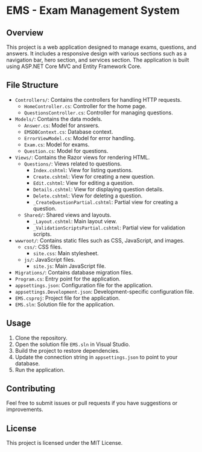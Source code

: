 # EMS - Exam Management System

## Overview

This project is a web application designed to manage exams, questions, and answers. It includes a responsive design with various sections such as a navigation bar, hero section, and services section. The application is built using ASP.NET Core MVC and Entity Framework Core.

## File Structure

- `Controllers/`: Contains the controllers for handling HTTP requests.
  - `HomeController.cs`: Controller for the home page.
  - `QuestionsController.cs`: Controller for managing questions.
- `Models/`: Contains the data models.
  - `Answer.cs`: Model for answers.
  - `EMSDBContext.cs`: Database context.
  - `ErrorViewModel.cs`: Model for error handling.
  - `Exam.cs`: Model for exams.
  - `Question.cs`: Model for questions.
- `Views/`: Contains the Razor views for rendering HTML.
  - `Questions/`: Views related to questions.
    - `Index.cshtml`: View for listing questions.
    - `Create.cshtml`: View for creating a new question.
    - `Edit.cshtml`: View for editing a question.
    - `Details.cshtml`: View for displaying question details.
    - `Delete.cshtml`: View for deleting a question.
    - `_CreateQuestionPartial.cshtml`: Partial view for creating a question.
  - `Shared/`: Shared views and layouts.
    - `_Layout.cshtml`: Main layout view.
    - `_ValidationScriptsPartial.cshtml`: Partial view for validation scripts.
- `wwwroot/`: Contains static files such as CSS, JavaScript, and images.
  - `css/`: CSS files.
    - `site.css`: Main stylesheet.
  - `js/`: JavaScript files.
    - `site.js`: Main JavaScript file.
- `Migrations/`: Contains database migration files.
- `Program.cs`: Entry point for the application.
- `appsettings.json`: Configuration file for the application.
- `appsettings.Development.json`: Development-specific configuration file.
- `EMS.csproj`: Project file for the application.
- `EMS.sln`: Solution file for the application.

## Usage

1. Clone the repository.
2. Open the solution file `EMS.sln` in Visual Studio.
3. Build the project to restore dependencies.
4. Update the connection string in `appsettings.json` to point to your database.
5. Run the application.

## Contributing

Feel free to submit issues or pull requests if you have suggestions or improvements.

## License

This project is licensed under the MIT License.
